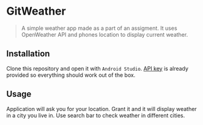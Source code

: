 # GitWeather
> A simple weather app made as a part of an assigment. It uses OpenWeather API and phones location to display current weather.

## Installation
Clone this repository and open it with `Android Studio`. [API key](https://gist.github.com/lalithabacies/c8f973dc6754384d6cade282b64a8cb1) is already provided so everything should work out of the box.

## Usage
Application will ask you for your location. Grant it and it will display weather in a city you live in. Use search bar to check weather in different cities.
